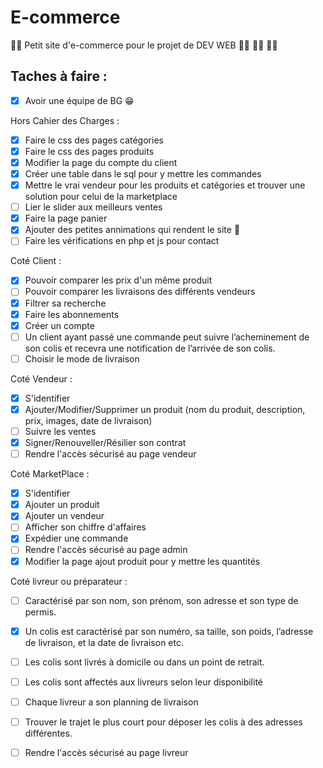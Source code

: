 # E-commerce
:man_technologist: Petit site d'e-commerce pour le projet de DEV WEB :woman_technologist: :woman_technologist: :woman_technologist:

## Taches à faire :

- [X] Avoir une équipe de BG :grin:

Hors Cahier des Charges : 

- [X] Faire le css des pages catégories
- [X] Faire le css des pages produits
- [X] Modifier la page du compte du client 
- [X] Créer une table dans le sql pour y mettre les commandes
- [X] Mettre le vrai vendeur pour les produits et catégories et trouver une solution pour celui de la marketplace
- [ ] Lier le slider aux meilleurs ventes
- [X] Faire la page panier
- [X] Ajouter des petites annimations qui rendent le site 🤌
- [ ] Faire les vérifications en php et js pour contact

Coté Client :

- [X] Pouvoir comparer les prix d'un même produit
- [ ] Pouvoir comparer les livraisons des différents vendeurs
- [X] Filtrer sa recherche
- [X] Faire les abonnements
- [X] Créer un compte
- [ ] Un client ayant passé une commande peut suivre l’acheminement de son colis et recevra une notification de l’arrivée de son colis.
- [ ] Choisir le mode de livraison

Coté Vendeur :

- [X] S'identifier
- [X] Ajouter/Modifier/Supprimer un produit (nom du produit, description, prix, images, date de livraison)
- [ ] Suivre les ventes
- [X] Signer/Renouveller/Résilier son contrat
- [ ] Rendre l'accès sécurisé au page vendeur

Coté MarketPlace :

- [X] S'identifier
- [X] Ajouter un produit
- [X] Ajouter un vendeur
- [ ] Afficher son chiffre d'affaires
- [X] Expédier une commande
- [ ] Rendre l'accès sécurisé au page admin
- [X] Modifier la page ajout produit pour y mettre les quantités

Coté livreur ou préparateur : 

- [ ] Caractérisé par son nom, son prénom, son adresse et son type de permis.
- [X] Un colis est caractérisé par son numéro, sa taille, son poids, l’adresse de livraison, et la date de livraison etc. 
- [ ] Les colis sont livrés à domicile ou dans un point de retrait.
- [ ] Les colis sont affectés aux livreurs selon leur disponibilité
- [ ] Chaque livreur a son planning de livraison
- [ ] Trouver le trajet le plus court pour déposer les colis à des adresses différentes.
- [ ] Rendre l'accès sécurisé au page livreur
 

